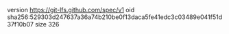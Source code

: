 version https://git-lfs.github.com/spec/v1
oid sha256:529303d247637a36a74b210be0f13daca5fe41edc3c03489e041f51d37f10b07
size 326
